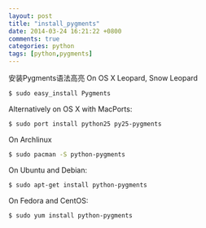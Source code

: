 ```yaml
---
layout: post
title: "install_pygments"
date: 2014-03-24 16:21:22 +0800
comments: true
categories: python
tags: [python,pygments]
---
```

安装Pygments语法高亮
On OS X Leopard, Snow Leopard
``` sh
$ sudo easy_install Pygments
```
Alternatively on OS X with MacPorts:
``` sh
$ sudo port install python25 py25-pygments
``` 
<!-- more -->
On Archlinux
``` sh
$ sudo pacman -S python-pygments
``` 
On Ubuntu and Debian:
``` sh
$ sudo apt-get install python-pygments
``` 
On Fedora and CentOS:
``` sh
$ sudo yum install python-pygments
``` 
